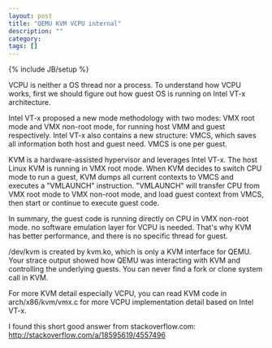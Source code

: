 ```yaml
---
layout: post
title: "QEMU KVM VCPU internal"
description: ""
category: 
tags: []
---
```

{% include JB/setup %}

VCPU is neither a OS thread nor a process. To understand how VCPU works,
first we should figure out how guest OS is running on Intel VT-x architecture.

Intel VT-x proposed a new mode methodology with two modes: VMX root mode and
VMX non-root mode, for running host VMM and guest respectively. Intel VT-x
also contains a new structure: VMCS, which saves all information both host
and guest need. VMCS is one per guest.

KVM is a hardware-assisted hypervisor and leverages Intel VT-x. The host Linux
KVM is running in VMX root mode. When KVM decides to switch CPU mode to run a
guest, KVM dumps all current contexts to VMCS and executes a "VMLAUNCH"
instruction. "VMLAUNCH" will transfer CPU from VMX root mode to VMX non-root
mode, and load guest context from VMCS, then start or continue to execute
guest code.

In summary, the guest code is running directly on CPU in VMX non-root mode.
no software emulation layer for VCPU is needed. That's why KVM has better
performance, and there is no specific thread for guest.

/dev/kvm is created by kvm.ko, which is only a KVM interface for QEMU. Your
strace output showed how QEMU was interacting with KVM and controlling the
underlying guests. You can never find a fork or clone system call in KVM.

For more KVM detail especially VCPU, you can read KVM code in
arch/x86/kvm/vmx.c for more VCPU implementation detail based on Intel VT-x.


I found this short good answer from stackoverflow.com:
<http://stackoverflow.com/a/18595619/4557496>
